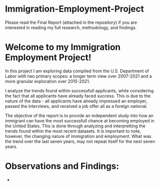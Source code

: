 # Immigration-Employment-Project
Please read the Final Report (attached in the repository) if you are interested in reading my full research, methodology, and findings.

# Welcome to my Immigration Employment Project! 

In this project I am exploring data compiled from the U.S. Department of Labor with two primary scopes: a longer term view over 2007-2021 and a more granular exploration over 2015-2021.

I analyze the trends found within successfull applicants, while considering the fact that all applicants have already faced success. This is due to the nature of the data - all applicants have already impressed an employer, passed the interviews, and received a job offer all as a foreign national.

The objective of the report is to provide an independent study into how an immigrant can have the most successfull chance at becoming employed in the United States. This is done through analyzing and interpretting the trends found within the most recent datasets. It is important to note, however, the changing nature of immigration and employment. What was the trend over the last seven years, may not repeat itself for the next seven years.

# Observations and Findings:
- 
